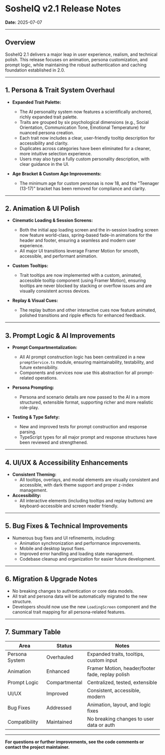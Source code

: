 # SosheIQ v2.1 Release Notes

**Date:** 2025-07-07

---

## Overview

SosheIQ 2.1 delivers a major leap in user experience, realism, and technical polish. This release focuses on animation, persona customization, and prompt logic, while maintaining the robust authentication and caching foundation established in 2.0.

---

## 1. Persona & Trait System Overhaul

- **Expanded Trait Palette:**

  - The AI personality system now features a scientifically anchored, richly expanded trait palette.
  - Traits are grouped by six psychological dimensions (e.g., Social Orientation, Communication Tone, Emotional Temperature) for nuanced persona creation.
  - Each trait now includes a clear, user-friendly tooltip description for accessibility and clarity.
  - Duplicates across categories have been eliminated for a cleaner, more intuitive selection experience.
  - Users may also type a fully custom personality description, with clear guidance in the UI.

- **Age Bracket & Custom Age Improvements:**
  - The minimum age for custom personas is now 18, and the "Teenager (13-17)" bracket has been removed for compliance and clarity.

---

## 2. Animation & UI Polish

- **Cinematic Loading & Session Screens:**

  - Both the initial app loading screen and the in-session loading screen now feature world-class, spring-based fade-in animations for the header and footer, ensuring a seamless and modern user experience.
  - All major UI transitions leverage Framer Motion for smooth, accessible, and performant animation.

- **Custom Tooltips:**

  - Trait tooltips are now implemented with a custom, animated, accessible tooltip component (using Framer Motion), ensuring tooltips are never blocked by stacking or overflow issues and are visually consistent across devices.

- **Replay & Visual Cues:**
  - The replay button and other interactive cues now feature animated, polished transitions and ripple effects for enhanced feedback.

---

## 3. Prompt Logic & AI Improvements

- **Prompt Compartmentalization:**

  - All AI prompt construction logic has been centralized in a new `promptService.ts` module, ensuring maintainability, testability, and future extensibility.
  - Components and services now use this abstraction for all prompt-related operations.

- **Persona Prompting:**

  - Persona and scenario details are now passed to the AI in a more structured, extensible format, supporting richer and more realistic role-play.

- **Testing & Type Safety:**
  - New and improved tests for prompt construction and response parsing.
  - TypeScript types for all major prompt and response structures have been reviewed and strengthened.

---

## 4. UI/UX & Accessibility Enhancements

- **Consistent Theming:**
  - All tooltips, overlays, and modal elements are visually consistent and accessible, with dark theme support and proper z-index management.
- **Accessibility:**
  - All interactive elements (including tooltips and replay buttons) are keyboard-accessible and screen reader friendly.

---

## 5. Bug Fixes & Technical Improvements

- Numerous bug fixes and UI refinements, including:
  - Animation synchronization and performance improvements.
  - Mobile and desktop layout fixes.
  - Improved error handling and loading state management.
  - Codebase cleanup and organization for easier future development.

---

## 6. Migration & Upgrade Notes

- No breaking changes to authentication or core data models.
- All trait and persona data will be automatically migrated to the new structure.
- Developers should now use the new `LoadingScreen` component and the canonical trait mapping for all persona-related features.

---

## 7. Summary Table

| Area           | Status        | Notes                                            |
| -------------- | ------------- | ------------------------------------------------ |
| Persona System | Overhauled    | Expanded traits, tooltips, custom input          |
| Animation      | Enhanced      | Framer Motion, header/footer fade, replay polish |
| Prompt Logic   | Compartmental | Centralized, tested, extensible                  |
| UI/UX          | Improved      | Consistent, accessible, modern                   |
| Bug Fixes      | Addressed     | Animation, layout, and logic fixes               |
| Compatibility  | Maintained    | No breaking changes to user data or auth         |

---

**For questions or further improvements, see the code comments or contact the project maintainer.**
